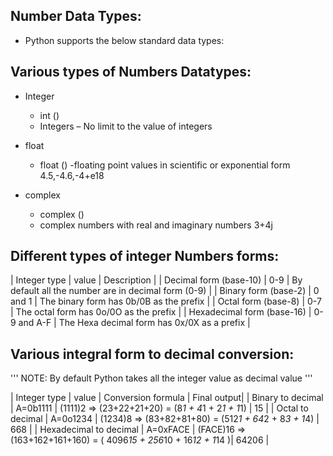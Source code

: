 Number Data Types: 
------------------
 
- Python supports the below standard data types: 

Various types of Numbers Datatypes:
----------------------------------- 

- Integer
    - int () 
    - Integers – No limit to the value of integers

- float
    - float ()
    -floating point values in scientific or exponential form
            4.5,-4.6,-4+e18
- complex 
    - complex ()
    - complex numbers with real and imaginary numbers
            3+4j
 

Different types of integer Numbers forms:
------------------------------------------ 

| Integer type | value    | Description  |
| Decimal form (base-10) | 0-9   | By default all the number are in decimal form (0-9) |
| Binary form (base-2) | 0 and 1   | The binary form has 0b/0B as the prefix |
| Octal form (base-8) | 0-7   | The octal form has 0o/0O as the prefix | 
| Hexadecimal form (base-16) | 0-9 and A-F   | The Hexa decimal form has  0x/0X as a prefix | 

Various integral form to decimal conversion:
--------------------------------------------

'''
    NOTE: By default Python takes all the integer value as decimal value
'''

| Integer type | value    | Conversion formula    | Final output|
| Binary to decimal | A=0b1111   | (1111)2 => (23+22+21+20) = (8*1 + 4*1 + 2*1 + 1*1)   | 15 |
| Octal to decimal | A=0o1234   | (1234)8 => (83+82+81+80) = (512*1 + 64*2 + 8*3 + 1*4)   | 668 |
| Hexadecimal to decimal | A=0xFACE | (FACE)16 => (163+162+161+160) = ( 4096*15 + 256*10 + 16*12 + 1*14 )| 64206 | 

 

 

 


 

 

  




